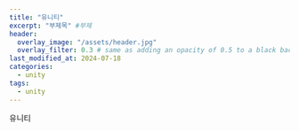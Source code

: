 ```yaml
---
title: "유니티"
excerpt: "부제목" #부제
header:
  overlay_image: "/assets/header.jpg"
  overlay_filter: 0.3 # same as adding an opacity of 0.5 to a black background
last_modified_at: 2024-07-18
categories:
  - unity
tags:
  - unity
---
```


유니티